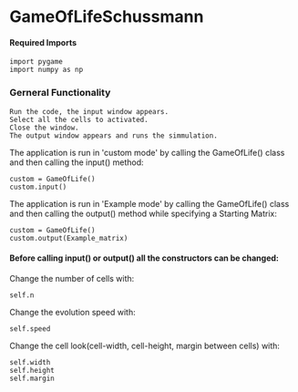 # GameOfLifeSchussmann

#### Required Imports
~~~
import pygame
import numpy as np
~~~

### Gerneral Functionality
~~~
Run the code, the input window appears.
Select all the cells to activated.
Close the window. 
The output window appears and runs the simmulation.
~~~

The application is run in 'custom mode' by calling the GameOfLife() class and then calling the input() method:
~~~
custom = GameOfLife()
custom.input()
~~~

The application is run in 'Example mode' by calling the GameOfLife() class and then calling the output() method while specifying a Starting Matrix:

~~~
custom = GameOfLife()
custom.output(Example_matrix)
~~~


#### Before calling input() or output() all the constructors can be changed:

Change the number of cells with:
~~~
self.n
~~~

Change the evolution speed with:
~~~
self.speed
~~~

Change the cell look(cell-width, cell-height, margin between cells)  with:
~~~
self.width
self.height
self.margin
~~~
